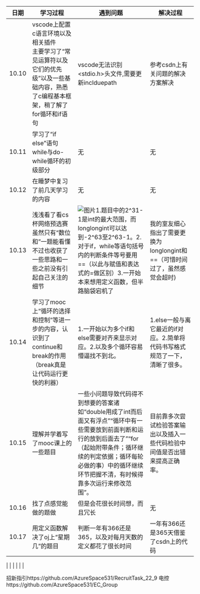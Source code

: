 
|  日期  |  学习过程  |  遇到问题  |  解决过程  |
|   ---  |-----------|------------|-----------| 
|  10.10 | vscode上配置c语言环境以及相关插件<br>主要学习了“常见运算符以及它们的优先级”以及一些基础内容，熟悉了c编程基本框架，稍了解了for循环和if语句|vscode无法识别<stdio.h>头文件,需要更新inclduepath|参考csdn上有关问题的解决方案解决
|  10.11 |学习了“if else”语句while与do-while循环的初级部分|无|无|
|  10.12 |在睡梦中复习了前几天学习的内容|无|无|
|  10.13 |浅浅看了看cs杯网络预选赛虽然只有“数位和”一题能看懂<br>    不过也收获了一些思路和一些之前没有引起自己关注的细节|![图片](https://user-images.githubusercontent.com/114291814/196190448-6177ad2a-ffb3-4ec7-9bd2-fd14a19ecc2f.png)1.题目中的2^31-1是int的最大范围，而longlongint可以达到-2^63至2^63-1。2.对于if，while等语句括号内的判断条件等号要用==（以此与赋值和表达式的=做区别）3.一开始本来想用定义函数，但半路脑袋宕机了|我的室友细心指出了需要更换为longlongint和==（可惜时间过了，虽然感觉会超时)|
|  10.14 |学习了mooc上“循环的选择和控制”等进一步的内容，认识到了continue和break的作用（break真是让代码运行更快的利器）|1.一开始以为多个if和else需要对齐来显示对应。2.以及多个循环容易懵逼找不到北。|1.else一般与离它最近的if对应。2.简单将代码书写格式规范了一下，清晰了很多。|
|  10.15 |理解并学着写了mooc课上的一些题目|一些小问题导致代码得不到想要的答案诸如“double用成了int而后面又有浮点”“循环中有一些需要放到前面判断和运行的放到后面去了”“for（起始附带条件；循环继续的判定依据；循环每轮必做的事）中的循环继续环节把握不清，有时候得靠多次运行来修改范围”。|目前靠多次尝试检验答案输出以及插入一些代码检验中间值是否出错来提高正确率。|
|  10.16 |找了点感觉能做的题做|但是会花很长时间想，而且冗长|无
|  10.17 |用定义函数解决了oj上“星期几”的题目|判断一年有366还是365，以及对每月天数的定义都花了很长时间|一年有366还是365天借鉴了csdn上的代码|
|
|
|
|
|
|
















招新指引https://github.com/AzureSpace531/RecruitTask_22_9
电控https://github.com/AzureSpace531/EC_Group
